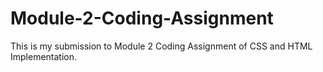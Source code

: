 # Module-2-Coding-Assignment
This is my submission to Module 2 Coding Assignment of CSS and HTML Implementation.
